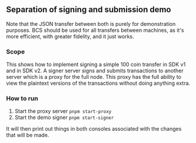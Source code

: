 ## Separation of signing and submission demo

Note that the JSON transfer between both is purely for demonstration purposes.  BCS should be used
for all transfers between machines, as it's more efficient, with greater fidelity, and it just works.

### Scope

This shows how to implement signing a simple 100 coin transfer in SDK v1 and in SDK v2.  A signer
server signs and submits transactions to another server which is a proxy for the full node.  This proxy
has the full ability to view the plaintext versions of the transactions without doing anything extra.

### How to run

1. Start the proxy server `pnpm start-proxy`
2. Start the demo signer `pnpm start-signer`

It will then print out things in both consoles associated with the changes that will be made.
